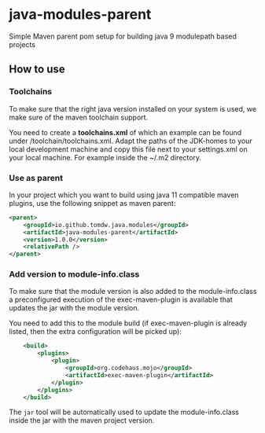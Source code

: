 # java-modules-parent
Simple Maven parent pom setup for building java 9 modulepath based projects

## How to use

### Toolchains

To make sure that the right java version installed on your system is used, 
we make sure of the maven toolchain support.

You need to create a **toolchains.xml** of which an example can be found under 
/toolchain/toolchains.xml. Adapt the paths of the JDK-homes to your local 
development machine and copy this file next to your settings.xml on your 
local machine. For example inside the  ~/.m2 directory. 

### Use as parent

In your project which you want to build using java 11 compatible maven plugins, use the following snippet as maven parent:

```xml
<parent>
	<groupId>io.github.tomdw.java.modules</groupId>
	<artifactId>java-modules-parent</artifactId>
	<version>1.0.0</version>
	<relativePath />
</parent>
```

### Add version to module-info.class

To make sure that the module version is also added to the module-info.class a preconfigured execution of the exec-maven-plugin is available that updates the jar with the module version.
 
You need to add this to the module build (if exec-maven-plugin is already listed, then the extra configuration will be picked up):

```xml
	<build>
		<plugins>
			<plugin>
				<groupId>org.codehaus.mojo</groupId>
				<artifactId>exec-maven-plugin</artifactId>
			</plugin>
		</plugins>
	</build>
```

The `jar` tool will be automatically used to update the module-info.class inside the jar with the maven project version.